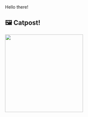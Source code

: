 Hello there!



## 🖼️ Catpost!

<sub>
    <img src="https://cdn2.thecatapi.com/images/oiqa6Ahkx.jpg" height="256">
</sub>

